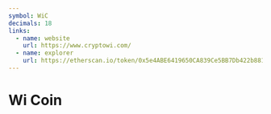 ```yaml
---
symbol: WiC
decimals: 18
links:
  - name: website
    url: https://www.cryptowi.com/
  - name: explorer
    url: https://etherscan.io/token/0x5e4ABE6419650CA839Ce5BB7Db422b881a6064bB
---
```


# Wi Coin
